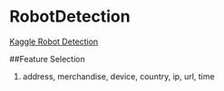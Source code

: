 # RobotDetection
[Kaggle Robot Detection](http://www.kaggle.com/c/facebook-recruiting-iv-human-or-bot)

##Feature Selection
1. address, merchandise, device, country, ip, url, time
